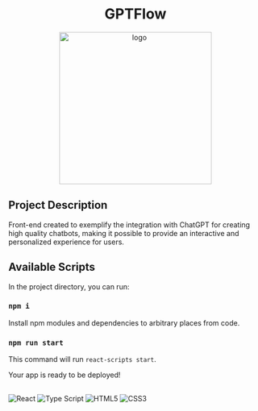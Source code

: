 <h1 align="center">GPTFlow</h1>

 <div align="center">
<img width="302" border-radius="50%" alt="logo" src="https://user-images.githubusercontent.com/94935750/206518914-6c46c21d-1243-4935-8db8-b4e45dedfb22.png">
</div>

## Project Description

<p align="start">Front-end created to exemplify the integration with ChatGPT for creating high quality chatbots, making it possible to provide an interactive and personalized experience for users.</p>

## Available Scripts

In the project directory, you can run:

### `npm i`

Install npm modules and dependencies to arbitrary places from code.

### `npm run start`

This command will run `react-scripts start`.

Your app is ready to be deployed!

##

![React](https://img.shields.io/badge/React-20232A?style=for-the-badge&logo=react&logoColor=61DAFB)
![Type Script](https://img.shields.io/badge/TypeScript-007ACC?style=for-the-badge&logo=typescript&logoColor=white) ![HTML5](https://img.shields.io/badge/HTML5-E34F26?style=for-the-badge&logo=html5&logoColor=white) ![CSS3](https://img.shields.io/badge/CSS3-1572B6?style=for-the-badge&logo=css3&logoColor=white)
